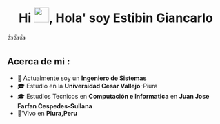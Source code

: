 # <h1 align="center">Hi <img src="https://media.giphy.com/media/hvRJCLFzcasrR4ia7z/giphy.gif" width="35">, Hola' soy Estibin Giancarlo</h1> :+1::+1::+1:
## Acerca de mi :

- 🏢 Actualmente soy un **Ingeniero de Sistemas**
- 🎓 Estudio en la **Universidad Cesar Vallejo**-Piura
- 🎓 Estudios Tecnicos en **Computación e Informatica** en **Juan Jose Farfan Cespedes-Sullana**
- 🏡'Vivo en **Piura,Peru**

<br>
